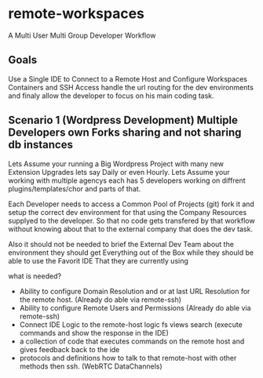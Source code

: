 # remote-workspaces
A Multi User Multi Group Developer Workflow

## Goals
Use a Single IDE to Connect to a Remote Host and Configure Workspaces Containers and SSH Access handle the url routing for the dev environments
and finaly allow the developer to focus on his main coding task. 


## Scenario 1 (Wordpress Development) Multiple Developers own Forks sharing and not sharing db instances
Lets Assume your running a Big Wordpress Project with many new Extension Upgrades lets say Daily or even Hourly.
Lets Assume your working with multiple agencys each has 5 developers working on diffrent plugins/templates/chor and parts of that.

Each Developer needs to access a Common Pool of Projects (git) fork it and setup the correct dev environment for that using the Company Resources supplyed to the developer. So that no code gets transfered by that workflow without knowing about that to the external company that does the dev task.

Also it should not be needed to brief the External Dev Team about the environment they should get Everything out of the Box while they should be able to use the Favorit IDE That they are currently using

what is needed? 

- Ability to configure Domain Resolution and or at last URL Resolution for the remote host. (Already do able via remote-ssh)
- Ability to configure Remote Users and Permissions (Already do able via remote-ssh)
- Connect IDE Logic to the remote-host logic fs views search (execute commands and show the response in the IDE)
- a collection of code that executes commands on the remote host and gives feedback back to the ide
- protocols and definitions how to talk to that remote-host with other methods then ssh. (WebRTC DataChannels)
